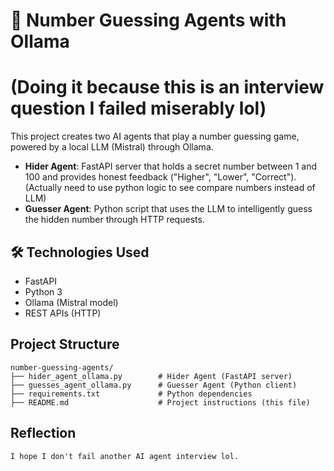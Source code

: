 # 🎯 Number Guessing Agents with Ollama 
# (Doing it because this is an interview question I failed miserably lol)

This project creates two AI agents that play a number guessing game, powered by a local LLM (Mistral) through Ollama.

- **Hider Agent**: FastAPI server that holds a secret number between 1 and 100 and provides honest feedback ("Higher", "Lower", "Correct"). (Actually need to use python logic to see compare numbers instead of LLM)
- **Guesser Agent**: Python script that uses the LLM to intelligently guess the hidden number through HTTP requests.

## 🛠 Technologies Used
- FastAPI
- Python 3
- Ollama (Mistral model)
- REST APIs (HTTP)


## Project Structure
    number-guessing-agents/
    ├── hider_agent_ollama.py        # Hider Agent (FastAPI server)
    ├── guesses_agent_ollama.py      # Guesser Agent (Python client)
    ├── requirements.txt             # Python dependencies
    ├── README.md                    # Project instructions (this file)


    

## Reflection
    I hope I don't fail another AI agent interview lol.
